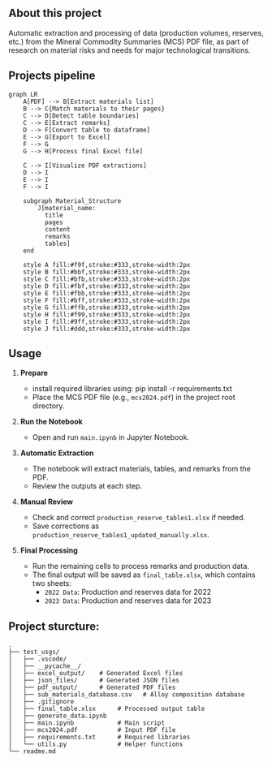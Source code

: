 ## About this project

Automatic extraction and processing of data (production volumes, reserves, etc.) from the Mineral Commodity Summaries (MCS) PDF file, as part of research on material risks and needs for major technological transitions.

## Projects pipeline

```mermaid
graph LR
    A[PDF] --> B[Extract materials list]
    B --> C{Match materials to their pages}
    C --> D[Detect table boundaries]
    C --> E[Extract remarks]
    D --> F[Convert table to dataframe]
    E --> G[Export to Excel]
    F --> G
    G --> H[Process final Excel file]
    
    C --> I[Visualize PDF extractions]
    D --> I
    E --> I
    F --> I

    subgraph Material_Structure
        J[material_name: 
          title
          pages
          content
          remarks
          tables]
    end

    style A fill:#f9f,stroke:#333,stroke-width:2px
    style B fill:#bbf,stroke:#333,stroke-width:2px
    style C fill:#bfb,stroke:#333,stroke-width:2px
    style D fill:#fbf,stroke:#333,stroke-width:2px
    style E fill:#fbb,stroke:#333,stroke-width:2px
    style F fill:#bff,stroke:#333,stroke-width:2px
    style G fill:#ffb,stroke:#333,stroke-width:2px
    style H fill:#f99,stroke:#333,stroke-width:2px
    style I fill:#9ff,stroke:#333,stroke-width:2px
    style J fill:#ddd,stroke:#333,stroke-width:2px
```

## Usage

1. **Prepare**
   - install required libraries using: pip install -r requirements.txt
   - Place the MCS PDF file (e.g., `mcs2024.pdf`) in the project root directory.

3. **Run the Notebook**
   - Open and run `main.ipynb` in Jupyter Notebook.

4. **Automatic Extraction**
   - The notebook will extract materials, tables, and remarks from the PDF.
   - Review the outputs at each step.

5. **Manual Review**
   - Check and correct `production_reserve_tables1.xlsx` if needed.
   - Save corrections as `production_reserve_tables1_updated_manually.xlsx`.

6. **Final Processing**
   - Run the remaining cells to process remarks and production data.
   - The final output will be saved as `final_table.xlsx`, which contains two sheets:
      - `2022 Data`: Production and reserves data for 2022
      - `2023 Data`: Production and reserves data for 2023
    
## Project sturcture:
```plaintext
.
├── test_usgs/
│   ├── .vscode/
│   ├── __pycache__/
│   ├── excel_output/    # Generated Excel files
│   ├── json_files/      # Generated JSON files
│   ├── pdf_output/      # Generated PDF files
│   ├── sub_materials_database.csv   # Alloy composition database
│   ├── .gitignore
│   ├── final_table.xlsx      # Processed output table
│   ├── generate_data.ipynb   
│   ├── main.ipynb            # Main script
│   ├── mcs2024.pdf           # Input PDF file
│   ├── requirements.txt      # Required libraries
│   └── utils.py              # Helper functions
└── readme.md
```
